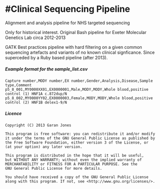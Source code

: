 #Clinical Sequencing Pipeline
============================

Alignment and analysis pipeline for NHS targeted sequencing

Only for historical interest. Original Bash pipeline for Exeter Molecular Genetics Lab circa 2012-2013

GATK Best practices pipeline with hard filtering on a given common sequencing artefacts and variants of no known clinical signficance. Since superceded by a Ruby based pipeline (after 2013).

##### Example format for the sample_list.csv
```
Capture number,MODY number,EX number,Gender,Analysis,Disease,Sample type,Comment
p5_8_001,MY0000XX01,EX0000001,Male,MODY,MODY,Whole blood,positive control (1) HNF1A c.872dup/N
p5_8_002,MY0000YY02,EX0000003,Female,MODY,MODY,Whole blood,positive control (2) HNF1B delex1-9/N
```
##### Licence

    Copyright (C) 2013 Garan Jones

    This program is free software: you can redistribute it and/or modify
    it under the terms of the GNU General Public License as published by
    the Free Software Foundation, either version 3 of the License, or
    (at your option) any later version.

    This program is distributed in the hope that it will be useful,
    but WITHOUT ANY WARRANTY; without even the implied warranty of
    MERCHANTABILITY or FITNESS FOR A PARTICULAR PURPOSE. See the
    GNU General Public License for more details.

    You should have received a copy of the GNU General Public License
    along with this program. If not, see <http://www.gnu.org/licenses/>.
